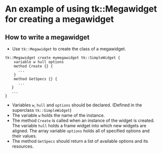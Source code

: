 # An example of using tk::Megawidget for creating a megawidget

## How to write a megawidget

- Use `tk::Megawidget` to create the class of a megawidget.

```
tk::Megawidget create mymegawidget tk::SimpleWidget {
    variable w hull options
    method Create {} {
      ...
    }
    method GetSpecs {} {
      ...
   }
   ...
}
```

- Variables `w`, `hull` and `options` should be declared. (Defined in the superclass `tk::SimpleWidget`)
- The variable `w` holds the name of the instance.
- The method `Create` is called when an instance of the widget is created. The variable `hull` holds a frame widget into which new widgets are aligned. The array variable `options` holds all of specified options and their values.
- The method `GetSpecs` should return a list of available options and its resources.
